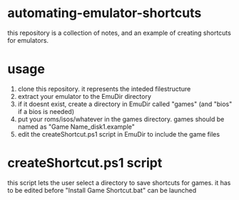# automating-emulator-shortcuts

this repository is a collection of notes, and an example of creating shortcuts for emulators.

# usage

1. clone this repository. it represents the inteded filestructure
2. extract your emulator to the EmuDir directory
3. if it doesnt exist, create a directory in EmuDir called "games" (and "bios" if a bios is needed)
4. put your roms/isos/whatever in the games directory. games should be named as "Game Name_disk1.example"
5. edit the createShortcut.ps1 script in EmuDir to include the game files

# createShortcut.ps1 script

this script lets the user select a directory to save shortcuts for games. it has to be edited before "Install Game Shortcut.bat" can be launched


